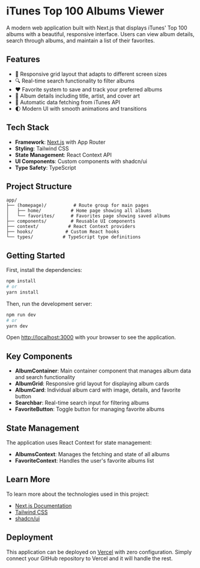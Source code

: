 # iTunes Top 100 Albums Viewer

A modern web application built with Next.js that displays iTunes' Top 100 albums with a beautiful, responsive interface. Users can view album details, search through albums, and maintain a list of their favorites.

## Features

- 📱 Responsive grid layout that adapts to different screen sizes
- 🔍 Real-time search functionality to filter albums
- ❤️ Favorite system to save and track your preferred albums
- 🎵 Album details including title, artist, and cover art
- 🔄 Automatic data fetching from iTunes API
- 🌓 Modern UI with smooth animations and transitions

## Tech Stack

- **Framework**: [Next.js](https://nextjs.org) with App Router
- **Styling**: Tailwind CSS
- **State Management**: React Context API
- **UI Components**: Custom components with shadcn/ui
- **Type Safety**: TypeScript

## Project Structure

```
app/
├── (homepage)/          # Route group for main pages
│   ├── home/           # Home page showing all albums
│   └── favorites/      # Favorites page showing saved albums
├── components/         # Reusable UI components
├── context/           # React Context providers
├── hooks/            # Custom React hooks
└── types/           # TypeScript type definitions
```

## Getting Started

First, install the dependencies:

```bash
npm install
# or
yarn install
```

Then, run the development server:

```bash
npm run dev
# or
yarn dev
```

Open [http://localhost:3000](http://localhost:3000) with your browser to see the application.

## Key Components

- **AlbumContainer**: Main container component that manages album data and search functionality
- **AlbumGrid**: Responsive grid layout for displaying album cards
- **AlbumCard**: Individual album card with image, details, and favorite button
- **Searchbar**: Real-time search input for filtering albums
- **FavoriteButton**: Toggle button for managing favorite albums

## State Management

The application uses React Context for state management:
- **AlbumsContext**: Manages the fetching and state of all albums
- **FavoriteContext**: Handles the user's favorite albums list

## Learn More

To learn more about the technologies used in this project:

- [Next.js Documentation](https://nextjs.org/docs)
- [Tailwind CSS](https://tailwindcss.com/docs)
- [shadcn/ui](https://ui.shadcn.com)

## Deployment

This application can be deployed on [Vercel](https://vercel.com) with zero configuration. Simply connect your GitHub repository to Vercel and it will handle the rest.
